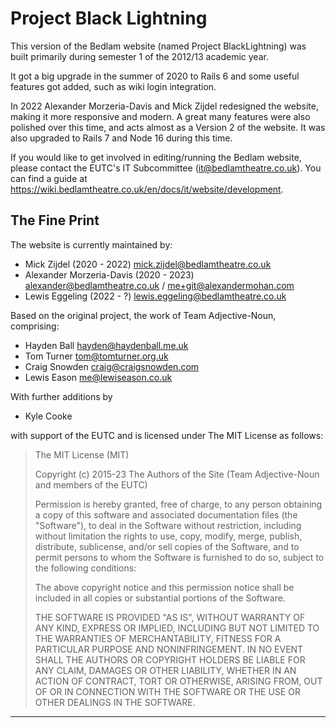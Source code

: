 # Project Black Lightning

This version of the Bedlam website (named Project BlackLightning) was built primarily during semester 1 of the 2012/13 academic year.

It got a big upgrade in the summer of 2020 to Rails 6 and some useful features got added, such as wiki login integration.

In 2022 Alexander Morzeria-Davis and Mick Zijdel redesigned the website, making it more responsive and modern. A great many features were also polished over this time, and acts almost as a Version 2 of the website. It was also upgraded to Rails 7 and Node 16 during this time.

If you would like to get involved in editing/running the Bedlam website, please contact the EUTC's IT Subcommittee (it@bedlamtheatre.co.uk). You can find a guide at https://wiki.bedlamtheatre.co.uk/en/docs/it/website/development.

## The Fine Print

The website is currently maintained by:

* Mick Zijdel (2020 - 2022) <mick.zijdel@bedlamtheatre.co.uk>
* Alexander Morzeria-Davis (2020 - 2023) <alexander@bedlamtheatre.co.uk> / <me+git@alexandermohan.com>
* Lewis Eggeling (2022 - ?) <lewis.eggeling@bedlamtheatre.co.uk>

Based on the original project, the work of Team Adjective-Noun, comprising:

* Hayden Ball <hayden@haydenball.me.uk>
* Tom Turner <tom@tomturner.org.uk>
* Craig Snowden <craig@craigsnowden.com>
* Lewis Eason <me@lewiseason.co.uk>

With further additions by
* Kyle Cooke

with support of the EUTC and is licensed under The MIT License as follows:

> The MIT License (MIT)
>
> Copyright (c) 2015-23 The Authors of the Site (Team Adjective-Noun and members of the EUTC)
>
> Permission is hereby granted, free of charge, to any person obtaining a copy
> of this software and associated documentation files (the "Software"), to deal
> in the Software without restriction, including without limitation the rights
> to use, copy, modify, merge, publish, distribute, sublicense, and/or sell
> copies of the Software, and to permit persons to whom the Software is
> furnished to do so, subject to the following conditions:
>
> The above copyright notice and this permission notice shall be included in all
> copies or substantial portions of the Software.
>
> THE SOFTWARE IS PROVIDED "AS IS", WITHOUT WARRANTY OF ANY KIND, EXPRESS OR
> IMPLIED, INCLUDING BUT NOT LIMITED TO THE WARRANTIES OF MERCHANTABILITY,
> FITNESS FOR A PARTICULAR PURPOSE AND NONINFRINGEMENT. IN NO EVENT SHALL THE
> AUTHORS OR COPYRIGHT HOLDERS BE LIABLE FOR ANY CLAIM, DAMAGES OR OTHER
> LIABILITY, WHETHER IN AN ACTION OF CONTRACT, TORT OR OTHERWISE, ARISING FROM,
> OUT OF OR IN CONNECTION WITH THE SOFTWARE OR THE USE OR OTHER DEALINGS IN THE
> SOFTWARE.

---
